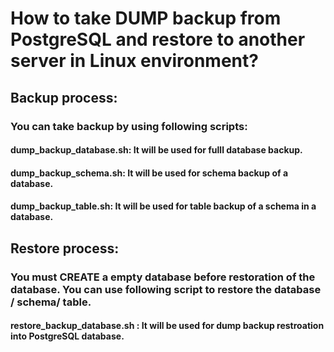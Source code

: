 # How to take DUMP backup from PostgreSQL and restore to another server in Linux environment?
## Backup process:
### You can take backup by using following scripts:
#### dump_backup_database.sh: It will be used for fulll database backup.
#### dump_backup_schema.sh: It will be used for schema backup of a database.
#### dump_backup_table.sh: It will be used for table backup of a schema in a database.

## Restore process:
### You must CREATE a empty database before restoration of the database. You can use following script to restore the database / schema/ table. 
#### restore_backup_database.sh : It will be used for dump backup restroation into PostgreSQL database.

